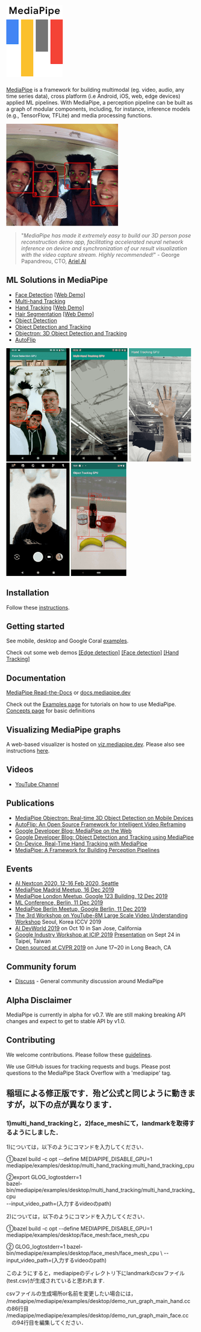 ![MediaPipe](mediapipe/docs/images/mediapipe_small.png?raw=true "MediaPipe logo")
=======================================================================

[MediaPipe](http://mediapipe.dev) is a framework for building multimodal (eg. video, audio, any time series data), cross platform (i.e Android, iOS, web, edge devices) applied ML pipelines. With MediaPipe, a perception pipeline can be built as a graph of modular components, including, for instance, inference models (e.g., TensorFlow, TFLite) and media processing functions.

![Real-time Face Detection](mediapipe/docs/images/realtime_face_detection.gif)

> "<em>MediaPipe has made it extremely easy to build our 3D person pose reconstruction demo app, facilitating accelerated neural network inference on device and synchronization of our result visualization with the video capture stream. Highly recommended!</em>" - George Papandreou, CTO, [Ariel AI](https://arielai.com)

## ML Solutions in MediaPipe

* [Face Detection](mediapipe/docs/face_detection_mobile_gpu.md) [[Web Demo]](https://viz.mediapipe.dev/runner/demos/face_detection/face_detection.html)
* [Multi-hand Tracking](mediapipe/docs/multi_hand_tracking_mobile_gpu.md)
* [Hand Tracking](mediapipe/docs/hand_tracking_mobile_gpu.md) [[Web Demo]](https://viz.mediapipe.dev/runner/demos/hand_tracking/hand_tracking.html)
* [Hair Segmentation](mediapipe/docs/hair_segmentation_mobile_gpu.md) [[Web Demo]](https://viz.mediapipe.dev/runner/demos/hair_segmentation/hair_segmentation.html)
* [Object Detection](mediapipe/docs/object_detection_mobile_gpu.md)
* [Object Detection and Tracking](mediapipe/docs/object_tracking_mobile_gpu.md)
* [Objectron: 3D Object Detection and Tracking](mediapipe/docs/objectron_mobile_gpu.md)
* [AutoFlip](mediapipe/docs/autoflip.md)

![face_detection](mediapipe/docs/images/mobile/face_detection_android_gpu_small.gif)
![multi-hand_tracking](mediapipe/docs/images/mobile/multi_hand_tracking_android_gpu_small.gif)
![hand_tracking](mediapipe/docs/images/mobile/hand_tracking_3d_android_gpu_small.gif)
![hair_segmentation](mediapipe/docs/images/mobile/hair_segmentation_android_gpu_small.gif)
![object_tracking](mediapipe/docs/images/mobile/object_tracking_android_gpu_small.gif)

## Installation
Follow these [instructions](mediapipe/docs/install.md).

## Getting started
See mobile, desktop and Google Coral [examples](mediapipe/docs/examples.md).

Check out some web demos [[Edge detection]](https://viz.mediapipe.dev/runner/demos/edge_detection/edge_detection.html) [[Face detection]](https://viz.mediapipe.dev/runner/demos/face_detection/face_detection.html) [[Hand Tracking]](https://viz.mediapipe.dev/runner/demos/hand_tracking/hand_tracking.html)

## Documentation
[MediaPipe Read-the-Docs](https://mediapipe.readthedocs.io/) or [docs.mediapipe.dev](https://docs.mediapipe.dev)

Check out the [Examples page](https://mediapipe.readthedocs.io/en/latest/examples.html) for tutorials on how to use MediaPipe. [Concepts page](https://mediapipe.readthedocs.io/en/latest/concepts.html) for basic definitions

## Visualizing MediaPipe graphs
A web-based visualizer is hosted on [viz.mediapipe.dev](https://viz.mediapipe.dev/). Please also see instructions [here](mediapipe/docs/visualizer.md).

## Videos
*  [YouTube Channel](https://www.youtube.com/channel/UCObqmpuSMx-usADtL_qdMAw)

## Publications
* [MediaPipe Objectron: Real-time 3D Object Detection on Mobile Devices](https://mediapipe.page.link/objectron-aiblog)
* [AutoFlip: An Open Source Framework for Intelligent Video Reframing](https://mediapipe.page.link/autoflip)
* [Google Developer Blog: MediaPipe on the Web](https://mediapipe.page.link/webdevblog)
* [Google Developer Blog: Object Detection and Tracking using MediaPipe](https://mediapipe.page.link/objecttrackingblog)
* [On-Device, Real-Time Hand Tracking with MediaPipe](https://ai.googleblog.com/2019/08/on-device-real-time-hand-tracking-with.html)
* [MediaPipe: A Framework for Building Perception Pipelines](https://arxiv.org/abs/1906.08172)

## Events
* [AI Nextcon 2020, 12-16 Feb 2020, Seattle](http://aisea20.xnextcon.com/)
* [MediaPipe Madrid Meetup, 16 Dec 2019](https://www.meetup.com/Madrid-AI-Developers-Group/events/266329088/)
* [MediaPipe London Meetup, Google 123 Building, 12 Dec 2019](https://www.meetup.com/London-AI-Tech-Talk/events/266329038)
* [ML Conference, Berlin, 11 Dec 2019](https://mlconference.ai/machine-learning-advanced-development/mediapipe-building-real-time-cross-platform-mobile-web-edge-desktop-video-audio-ml-pipelines/)
* [MediaPipe Berlin Meetup, Google Berlin, 11 Dec 2019](https://www.meetup.com/Berlin-AI-Tech-Talk/events/266328794/)
* [The 3rd Workshop on YouTube-8M Large Scale Video Understanding Workshop](https://research.google.com/youtube8m/workshop2019/index.html) Seoul, Korea ICCV 2019
* [AI DevWorld 2019](https://aidevworld.com) on Oct 10 in San Jose, California
* [Google Industry Workshop at ICIP 2019](http://2019.ieeeicip.org/?action=page4&id=14#Google) [Presentation](https://docs.google.com/presentation/d/e/2PACX-1vRIBBbO_LO9v2YmvbHHEt1cwyqH6EjDxiILjuT0foXy1E7g6uyh4CesB2DkkEwlRDO9_lWfuKMZx98T/pub?start=false&loop=false&delayms=3000&slide=id.g556cc1a659_0_5) on Sept 24 in Taipei, Taiwan
* [Open sourced at CVPR 2019](https://sites.google.com/corp/view/perception-cv4arvr/mediapipe) on June 17~20 in Long Beach, CA

## Community forum
*  [Discuss](https://groups.google.com/forum/#!forum/mediapipe) - General community discussion around MediaPipe

## Alpha Disclaimer
MediaPipe is currently in alpha for v0.7. We are still making breaking API changes and expect to get to stable API by v1.0.

## Contributing
We welcome contributions. Please follow these [guidelines](./CONTRIBUTING.md).

We use GitHub issues for tracking requests and bugs. Please post questions to the MediaPipe Stack Overflow with a 'mediapipe' tag.



## 稲垣による修正版です．殆ど公式と同じように動きますが，以下の点が異なります．
### 1)multi_hand_trackingと，2)face_meshにて，landmarkを取得するようにしました．

1)については，以下のようにコマンドを入力してください．

①bazel build -c opt --define MEDIAPIPE_DISABLE_GPU=1 \
mediapipe/examples/desktop/multi_hand_tracking:multi_hand_tracking_cpu  

②export GLOG_logtostderr=1                            
bazel-bin/mediapipe/examples/desktop/multi_hand_tracking/multi_hand_tracking_cpu \
  --input_video_path=(入力するvideoのpath)

2)については，以下のようにコマンドを入力してください．

①bazel build -c opt --define MEDIAPIPE_DISABLE_GPU=1 \
   mediapipe/examples/desktop/face_mesh:face_mesh_cpu

② GLOG_logtostderr=1 bazel-bin/mediapipe/examples/desktop/face_mesh/face_mesh_cpu \             --input_video_path=(入力するvideoのpath)

このようにすると，mediapipeのディレクトリ下にlandmarkのcsvファイル(test.csv)が生成されていると思われます.

csvファイルの生成場所or名前を変更したい場合には，
/mediapipe/mediapipe/examples/desktop/demo_run_graph_main_hand.cc　の86行目
/mediapipe/mediapipe/examples/desktop/demo_run_graph_main_face.cc 　の94行目を編集してください．
